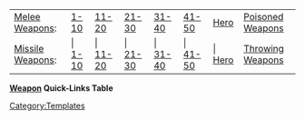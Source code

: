 |                                                          |                                                              |                                                                |                                                                |                                                                |                                                                |                                                      |                                                           |
|----------------------------------------------------------|--------------------------------------------------------------|----------------------------------------------------------------|----------------------------------------------------------------|----------------------------------------------------------------|----------------------------------------------------------------|------------------------------------------------------|-----------------------------------------------------------|
| [Melee Weapons](:Category:Melee_Weapons "wikilink"):     | [1-10](:Category:Lowmort_1-10_Melee_Weapons "wikilink")      | [11-20](:Category:Lowmort_11-20_Melee_Weapons "wikilink")      | [21-30](:Category:Lowmort_21-30_Melee_Weapons "wikilink")      | [31-40](:Category:Lowmort_31-40_Melee_Weapons "wikilink")      | [41-50](:Category:Lowmort_41-50_Melee_Weapons "wikilink")      | [Hero](:Category:Hero_Melee_Weapons "wikilink")      | [Poisoned Weapons](:Category:Poisoned_Weapons "wikilink") |
| [Missile Weapons](:Category:Missile_Weapons "wikilink"): | \| [1-10](:Category:Lowmort_1-10_Missile_Weapons "wikilink") | \| [11-20](:Category:Lowmort_11-20_Missile_Weapons "wikilink") | \| [21-30](:Category:Lowmort_21-30_Missile_Weapons "wikilink") | \| [31-40](:Category:Lowmort_31-40_Missile_Weapons "wikilink") | \| [41-50](:Category:Lowmort_41-50_Missile_Weapons "wikilink") | \| [Hero](:Category:Hero_Missile_Weapons "wikilink") | [Throwing Weapons](:Category:Throwing_Weapons "wikilink") |

**[Weapon](:Category:Weapons "wikilink") Quick-Links Table**

<noinclude></noinclude>

[Category:Templates](Category:Templates "wikilink")
